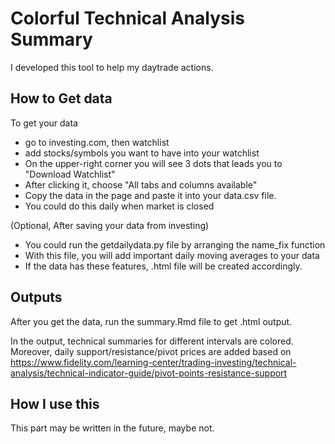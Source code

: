 # Colorful Technical Analysis Summary

I developed this tool to help my daytrade actions.

## How to Get data
To get your data
- go to investing.com, then watchlist
- add stocks/symbols you want to have into your watchlist
- On the upper-right corner you will see 3 dots that leads you to "Download Watchlist"
- After clicking it, choose "All tabs and columns available"
- Copy the data in the page and paste it into your data.csv file. 
- You could do this daily when market is closed

(Optional, After saving your data from investing)
- You could run the getdailydata.py file by arranging the name_fix function
- With this file, you will add important daily moving averages to your data
- If the data has these features, .html file will be created accordingly. 

## Outputs

After you get the data, run the summary.Rmd file to get .html output.

In the output, technical summaries for different intervals are colored. Moreover, daily support/resistance/pivot prices are added based on https://www.fidelity.com/learning-center/trading-investing/technical-analysis/technical-indicator-guide/pivot-points-resistance-support

## How I use this

This part may be written in the future, maybe not. 
